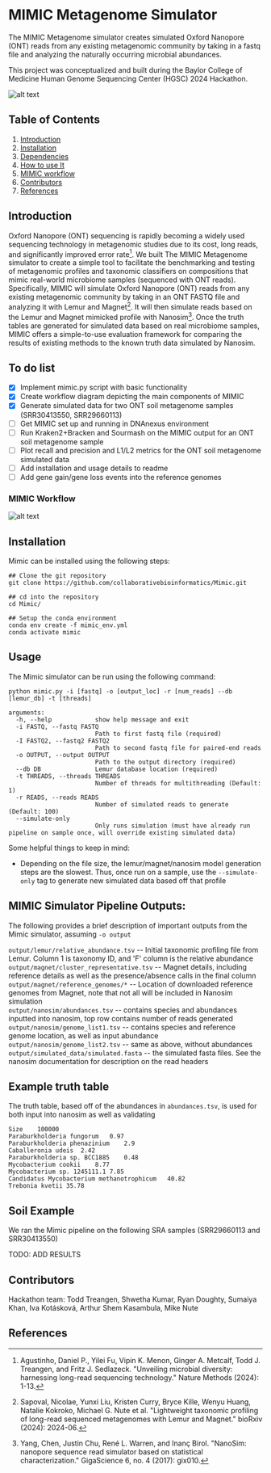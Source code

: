 # MIMIC Metagenome Simulator

The MIMIC Metagenome simulator creates simulated Oxford Nanopore (ONT) reads from any existing metagenomic community
by taking in a fastq file and analyzing the naturally occurring microbial abundances. 

This project was conceptualized and built during the
Baylor College of Medicine Human Genome Sequencing Center (HGSC) 2024 Hackathon. 


![alt text](docs/img/logo_small.png)

## Table of Contents 
1. [Introduction](#introduction) 
2. [Installation](#installation) 
3. [Dependencies](#dependencies)
4. [How to use It](#how-to-use-it) 
6. [MIMIC workflow](#mimic-workflow) 
7. [Contributors](#contributors) 
8. [References](#references) 


## Introduction

Oxford Nanopore (ONT) sequencing is rapidly becoming a widely used sequencing technology in metagenomic studies due to its cost, long reads, and significantly improved error rate[^1]. We built The MIMIC Metagenome simulator to create a simple tool to facilitate the benchmarking and testing of metagenomic profiles and taxonomic classifiers on compositions that mimic real-world microbiome samples (sequenced with ONT reads). Specifically,  MIMIC will simulate Oxford Nanopore (ONT) reads from any existing metagenomic community by taking in an ONT FASTQ file and analyzing it with Lemur and Magnet[^2]. It will then simulate reads based on the Lemur and Magnet mimicked profile with Nanosim[^3]. Once the truth tables are generated for simulated data based on real microbiome samples, MIMIC offers a simple-to-use evaluation framework for comparing the results of existing methods to the known truth data simulated by Nanosim.

## To do list

- [x] Implement mimic.py script with basic functionality
- [x] Create workflow diagram depicting the main components of MIMIC
- [x] Generate simulated data for two ONT soil metagenome samples (SRR30413550, SRR29660113)
- [ ] Get MIMIC set up and running in DNAnexus environment
- [ ] Run Kraken2+Bracken and Sourmash on the MIMIC output for an ONT soil metagenome sample
- [ ] Plot recall and precision and L1/L2 metrics for the ONT soil metagenome simulated data
- [ ] Add installation and usage details to readme
- [ ] Add gene gain/gene loss events into the reference genomes

### MIMIC Workflow
![alt text](docs/img/flowchart_v3.png)


## Installation
Mimic can be installed using the following steps: 
`````
## Clone the git repository
git clone https://github.com/collaborativebioinformatics/Mimic.git

## cd into the repository
cd Mimic/

## Setup the conda environment
conda env create -f mimic_env.yml
conda activate mimic
`````

## Usage
The Mimic simulator can be run using the following command:
`````
python mimic.py -i [fastq] -o [output_loc] -r [num_reads] --db [lemur_db] -t [threads]

arguments:
  -h, --help            show help message and exit
  -i FASTQ, --fastq FASTQ
                        Path to first fastq file (required)
  -I FASTQ2, --fastq2 FASTQ2
                        Path to second fastq file for paired-end reads
  -o OUTPUT, --output OUTPUT
                        Path to the output directory (required)
  --db DB               Lemur database location (required)
  -t THREADS, --threads THREADS
                        Number of threads for multithreading (Default: 1)
  -r READS, --reads READS
                        Number of simulated reads to generate (Default: 100)
  --simulate-only
                        Only runs simulation (must have already run pipeline on sample once, will override existing simulated data)

`````

Some helpful things to keep in mind:
- Depending on the file size, the lemur/magnet/nanosim model generation steps are the slowest. Thus, once run on a sample, use the `--simulate-only` tag to generate new simulated data based off that profile


## MIMIC Simulator Pipeline Outputs:
The following provides a brief description of important outputs from the Mimic simulator, assuming `-o output`

`output/lemur/relative_abundance.tsv` -- Initial taxonomic profiling file from Lemur. Column 1 is taxonomy ID, and 'F' column is the relative abundance   
`output/magnet/cluster_representative.tsv` -- Magnet details, including reference details as well as the presence/absence calls in the final column   
`output/magnet/reference_genomes/*` -- Location of downloaded reference genomes from Magnet, note that not all will be included in Nanosim simulation   
`output/nanosim/abundances.tsv` -- contains species and abundances inputted into nanosim, top row contains number of reads generated     
`output/nanosim/genome_list1.tsv` -- contains species and reference genome location, as well as input abundance    
`output/nanosim/genome_list2.tsv` -- same as above, without abundances   
`output/simulated_data/simulated.fasta` -- the simulated fasta files. See the nanosim documentation for description on the read headers  

## Example truth table
The truth table, based off of the abundances in `abundances.tsv`, is used for both input into nanosim as well as validating
`````
Size	100000
Paraburkholderia fungorum	0.97
Paraburkholderia phenazinium	2.9
Caballeronia udeis	2.42
Paraburkholderia sp. BCC1885	0.48
Mycobacterium cookii	8.77
Mycobacterium sp. 1245111.1	7.85
Candidatus Mycobacterium methanotrophicum	40.82
Trebonia kvetii	35.78
`````

## Soil Example
We ran the Mimic pipeline on the following SRA samples (SRR29660113 and SRR30413550)

TODO: ADD RESULTS

## Contributors

Hackathon team: Todd Treangen, Shwetha Kumar, Ryan Doughty, Sumaiya	Khan, Iva	Kotásková, Arthur	Shem Kasambula, Mike Nute

## References 

[^1]: Agustinho, Daniel P., Yilei Fu, Vipin K. Menon, Ginger A. Metcalf, Todd J. Treangen, and Fritz J. Sedlazeck. "Unveiling microbial diversity: harnessing long-read sequencing technology." Nature Methods (2024): 1-13.

[^2]: Sapoval, Nicolae, Yunxi Liu, Kristen Curry, Bryce Kille, Wenyu Huang, Natalie Kokroko, Michael G. Nute et al. "Lightweight taxonomic profiling of long-read sequenced metagenomes with Lemur and Magnet." bioRxiv (2024): 2024-06.

[^3]: Yang, Chen, Justin Chu, René L. Warren, and Inanç Birol. "NanoSim: nanopore sequence read simulator based on statistical characterization." GigaScience 6, no. 4 (2017): gix010.

